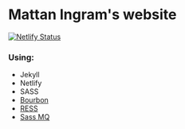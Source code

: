 # Mattan Ingram's website
[![Netlify Status](https://api.netlify.com/api/v1/badges/1b3e23f7-d38e-4480-be50-87445fe9eb8d/deploy-status)](https://app.netlify.com/sites/mattaningram/deploys)

### Using:

- Jekyll
- Netlify
- SASS
- [Bourbon](http://bourbon.io/)
- [RESS](https://github.com/filipelinhares/ress)
- [Sass MQ](http://sass-mq.github.io/sass-mq/)
